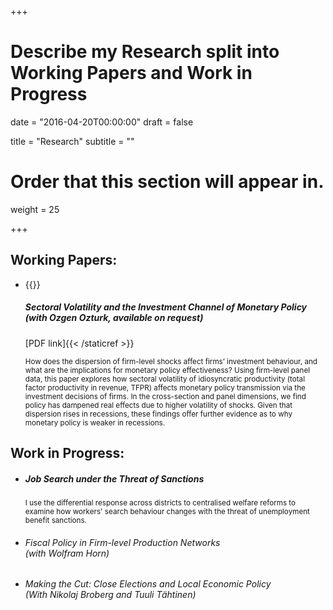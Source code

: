 +++
# Describe my Research split into Working Papers and Work in Progress

date = "2016-04-20T00:00:00"
draft = false

title = "Research"
subtitle = ""

# Order that this section will appear in.
weight = 25

+++

<h2>Working Papers:</h2>
<ul> 
<li> {{<staticref "uploads/volatility_nov2021.pdf" "newtab" >}}<h5><p> Sectoral Volatility and the Investment Channel of Monetary Policy <br>
  (with Ozgen Ozturk, available on request)</p></h5>[PDF link]{{< /staticref >}}
<p><small>How does the dispersion of firm-level shocks affect firms’ investment behaviour, and what are the
implications for monetary policy effectiveness? Using firm-level panel data, this paper explores how
sectoral volatility of idiosyncratic productivity (total factor productivity in revenue, TFPR) affects monetary
policy transmission via the investment decisions of firms. In the cross-section and panel dimensions,
we find policy has dampened real effects due to higher volatility of shocks. Given that dispersion
rises in recessions, these findings offer further evidence as to why monetary policy is weaker in recessions.</small></p></li></ul>

<h2>Work in Progress:</h2>

<ul> 
<li>
<h5> Job Search under the Threat of Sanctions</h5> 
<p><small>I use the differential response across districts to centralised welfare reforms to examine how workers' search behaviour changes with the threat of unemployment benefit sanctions.</small></p></li></ul>

<ul> 
<li><p><h6>Fiscal Policy in Firm-level Production Networks<br>(with Wolfram Horn)</h6></p></li></ul>

<ul> 
<li><p><h6> Making the Cut: Close Elections and Local Economic Policy <br>
(With Nikolaj Broberg and Tuuli Tähtinen)</h6></p></li></ul>

